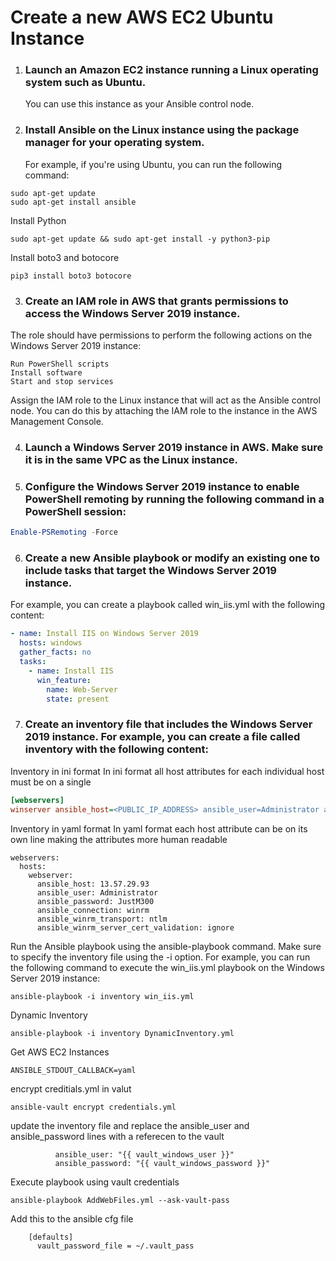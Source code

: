 # Create a new AWS EC2 Ubuntu Instance
1. ### Launch an Amazon EC2 instance running a Linux operating system such as Ubuntu. 
    You can use this instance as your Ansible control node.

2. ### Install Ansible on the Linux instance using the package manager for your operating system. 
    For example, if you're using Ubuntu, you can run the following command:
```
sudo apt-get update
sudo apt-get install ansible
```

Install Python

```
sudo apt-get update && sudo apt-get install -y python3-pip
```

Install boto3 and botocore

```
pip3 install boto3 botocore
```

3. ### Create an IAM role in AWS that grants permissions to access the Windows Server 2019 instance. 
The role should have permissions to perform the following actions on the Windows Server 2019 instance:

```
Run PowerShell scripts
Install software
Start and stop services
```

Assign the IAM role to the Linux instance that will act as the Ansible control node. 
You can do this by attaching the IAM role to the instance in the AWS Management Console.

4. ### Launch a Windows Server 2019 instance in AWS. Make sure it is in the same VPC as the Linux instance.

5. ### Configure the Windows Server 2019 instance to enable PowerShell remoting by running the following command in a PowerShell session:

```powershell
Enable-PSRemoting -Force
```

6. ### Create a new Ansible playbook or modify an existing one to include tasks that target the Windows Server 2019 instance. 
For example, you can create a playbook called win_iis.yml with the following content:

```yaml
- name: Install IIS on Windows Server 2019
  hosts: windows
  gather_facts: no
  tasks:
    - name: Install IIS
      win_feature:
        name: Web-Server
        state: present
```

7. ### Create an inventory file that includes the Windows Server 2019 instance. For example, you can create a file called inventory with the following content:

Inventory in ini format
In ini format all host attributes for each individual host must be on a single 
``` ini
[webservers]
winserver ansible_host=<PUBLIC_IP_ADDRESS> ansible_user=Administrator ansible_password=JustM300 ansible_connection=winrm ansible_winrm_transport=ntlm ansible_winrm_server_cert_validation=ignore
```

Inventory in yaml format
In yaml format each host attribute can be on its own line making the attributes more human readable
```yanl
webservers:
  hosts:
    webserver:
      ansible_host: 13.57.29.93
      ansible_user: Administrator
      ansible_password: JustM300
      ansible_connection: winrm
      ansible_winrm_transport: ntlm
      ansible_winrm_server_cert_validation: ignore
```
Run the Ansible playbook using the ansible-playbook command. Make sure to specify the inventory file using the -i option. 
For example, you can run the following command to execute the win_iis.yml playbook on the Windows Server 2019 instance:

```ansible
ansible-playbook -i inventory win_iis.yml
```

Dynamic Inventory
```
ansible-playbook -i inventory DynamicInventory.yml
```
Get AWS EC2 Instances
```
ANSIBLE_STDOUT_CALLBACK=yaml 
```
encrypt creditials.yml in valut

```
ansible-vault encrypt credentials.yml
```

update the inventory file and replace the ansible_user and ansible_password lines with a referecen to the vault

```
          ansible_user: "{{ vault_windows_user }}"
          ansible_password: "{{ vault_windows_password }}"
```
Execute playbook using vault credentials

```
ansible-playbook AddWebFiles.yml --ask-vault-pass
```

Add this to the ansible cfg file
```
	[defaults]
  	  vault_password_file = ~/.vault_pass
```
